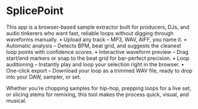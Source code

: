 # SplicePoint
This app is a browser-based sample extractor built for producers, DJs, and audio tinkerers who want fast, reliable loops without digging through waveforms manually.
	•	Upload any track – MP3, WAV, AIFF, you name it.
	•	Automatic analysis – Detects BPM, beat grid, and suggests the cleanest loop points with confidence scores.
	•	Interactive waveform preview – Drag start/end markers or snap to the beat grid for bar-perfect precision.
	•	Loop auditioning – Instantly play and loop your selection right in the browser.
	•	One-click export – Download your loop as a trimmed WAV file, ready to drop into your DAW, sampler, or set.

Whether you’re chopping samples for hip-hop, prepping loops for a live set, or slicing stems for remixing, this tool makes the process quick, visual, and musical.
